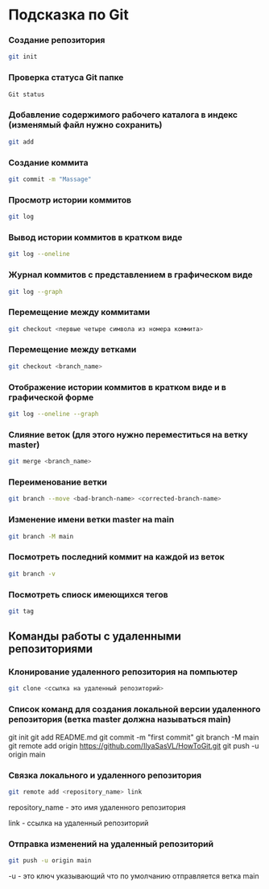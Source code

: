 # Подсказка по Git
### Создание репозитория
```sh
git init
```
### Проверка статуса Git папке
```sh
Git status
```
### Добавление содержимого рабочего каталога в индекс (изменямый файл нужно сохранить)
```sh
git add
```
### Создание коммита
```sh
git commit -m "Massage"
```
### Просмотр истории коммитов
```sh
git log
```
### Вывод истории коммитов в кратком виде
```sh
git log --oneline
```
### Журнал коммитов с представлением в графическом виде
```sh
git log --graph
```
### Перемещение между коммитами
```sh
git checkout <первые четыре символа из номера коммита>
```
### Перемещение между ветками 
```sh
git checkout <branch_name>
```
### Отображение истории коммитов в кратком виде и в графической форме
```sh
git log --oneline --graph
```
### Слияние веток (для этого нужно переместиться на ветку master)
```sh
git merge <branch_name>
```
### Переименование ветки
```sh
git branch --move <bad-branch-name> <corrected-branch-name>
```
### Изменение имени ветки master на main
```sh
git branch -M main
```
### Посмотреть последний коммит на каждой из веток
```sh
git branch -v
```
### Посмотреть спиоск имеющихся тегов 
```sh
git tag
```
## Команды работы с удаленными репозиториями
### Клонирование  удаленного репозитория на помпьютер 
```sh
git clone <ссылка на удаленный репозиторий>
```
### Список команд для создания локальной версии удаленного репозитория (ветка master должна называться main)
git init
git add README.md
git commit -m "first commit"
git branch -M main
git remote add origin https://github.com/IlyaSasVL/HowToGit.git
git push -u origin main
### Связка локального и удаленного репозитория
```sh
git remote add <repository_name> link
```
repository_name - это имя удаленного репозитория

link - ссылка на удаленный репозиторий
### Отправка изменений на удаленный репозиторий
```sh
git push -u origin main
```
-u - это ключ указывающий что по умолчанию отправляется ветка main



